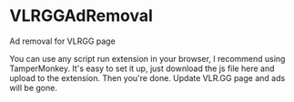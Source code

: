# VLRGGAdRemoval
Ad removal for VLRGG page

You can use any script run extension in your browser, I recommend using TamperMonkey. It's easy to set it up, just download the js file here and upload to the extension. Then you're done. Update VLR.GG page and ads will be gone.
